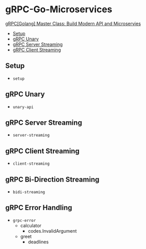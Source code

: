 # gRPC-Go-Microservices

[gRPC[Golang] Master Class: Build Modern API and Microservies](https://learning.oreilly.com/videos/grpc-golang-master/9781838555467)

* [Setup](#setup)
* [gRPC Unary](#grpc-unary)
* [gRPC Server Streaming](#grpc-server-streaming)
* [gRPC Client Streaming](#grpc-client-streaming)

## Setup
* `setup`

## gRPC Unary
* `unary-api`

## gRPC Server Streaming
* `server-streaming`

## gRPC Client Streaming
* `client-streaming`

## gRPC Bi-Direction Streaming
* `bidi-streaming`

## gRPC Error Handling
* `grpc-error`
    * calculator
        * codes.InvalidArgument
    * greet
        * deadlines